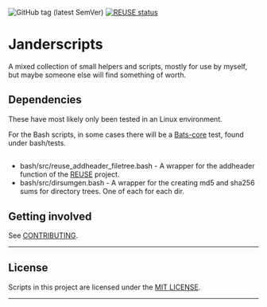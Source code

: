 ![GitHub tag (latest SemVer)](https://img.shields.io/github/v/tag/janderssonse/janderscripts)
[![REUSE status](https://api.reuse.software/badge/github.com/janderssonse/janderscripts)](https://api.reuse.software/info/github.com/janderssonse/janderscripts)

# Janderscripts

A mixed collection of small helpers and scripts, mostly for use by myself, but maybe someone else will find something of worth.

## Dependencies

These have most likely only been tested in an Linux environment.

For the Bash scripts, in some cases there will be a [Bats-core](https://github.com/bats-core/bats-core) test, found under bash/tests.

##

- bash/src/reuse_addheader_filetree.bash - A wrapper for the addheader function of the [REUSE](https://github.com/fsfe/reuse-tool) project.
- bash/src/dirsumgen.bash - A wrapper for the creating md5 and sha256 sums for directory trees. One of each for each dir.

## Getting involved


See [CONTRIBUTING](docs/CONTRIBUTING.adoc).

----

## License

Scripts in this project are licensed under the [MIT LICENSE](LICENSE).

----

